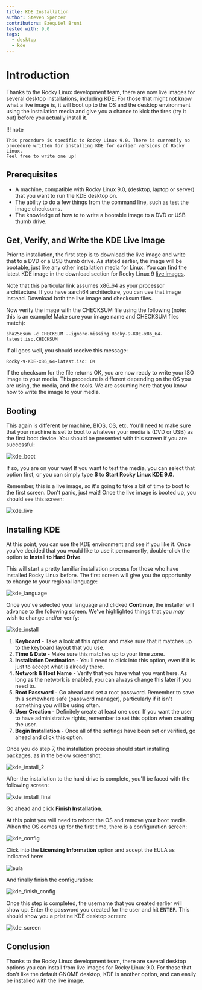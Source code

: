 ```yaml
---
title: KDE Installation
author: Steven Spencer
contributors: Ezequiel Bruni
tested with: 9.0
tags:
  - desktop
  - kde
---
```


# Introduction

Thanks to the Rocky Linux development team, there are now live images for several desktop installations, including KDE. For those that might not know what a live image is, it will boot up to the OS and the desktop environment using the installation media and give you a chance to kick the tires (try it out) before you actually install it.

!!! note

    This procedure is specific to Rocky Linux 9.0. There is currently no procedure written for installing KDE for earlier versions of Rocky Linux. 
    Feel free to write one up!

## Prerequisites

* A machine, compatible with Rocky Linux 9.0, (desktop, laptop or server) that you want to run the KDE desktop on.
* The ability to do a few things from the command line, such as test the image checksums.
* The knowledge of how to to write a bootable image to a DVD or USB thumb drive.

## Get, Verify, and Write the KDE Live Image

Prior to installation, the first step is to download the live image and write that to a DVD or a USB thumb drive. As stated earlier, the image will be bootable, just like any other installation media for Linux. You can find the latest KDE image in the download section 
for Rocky Linux 9 [live images](https://dl.rockylinux.org/pub/rocky/9.2/live/x86_64/). 

Note that this particular link assumes x86_64 as your processor architecture. If you have aarch64 architecture, you can use that image instead. Download both the live image and checksum files. 

Now verify the image with the CHECKSUM file using the following (note: this is an example! Make sure your image name and CHECKSUM files match): 

```
sha256sum -c CHECKSUM --ignore-missing Rocky-9-KDE-x86_64-latest.iso.CHECKSUM
```

If all goes well, you should receive this message:

```
Rocky-9-KDE-x86_64-latest.iso: OK
```

If the checksum for the file returns OK, you are now ready to write your ISO image to your media. This procedure is different depending on the OS you are using, the media, and the tools. We are assuming here that you know how to write the image to your media.

## Booting

This again is different by machine, BIOS, OS, etc.  You'll need to make sure that your machine is set to boot to whatever your media is (DVD or USB) as the first boot device. You should be presented with this screen if you are successful:

![kde_boot](images/kde_boot.png)

If so, you are on your way! If you want to test the media, you can select that option first, or you can simply type **S** to **Start Rocky Linux KDE 9.0**.

Remember, this is a live image, so it's going to take a bit of time to boot to the first screen. Don't panic, just wait! Once the live image is booted up, you should see this screen:

![kde_live](images/kde_live.png)

## Installing KDE

At this point, you can use the KDE environment and see if you like it. Once you've decided that you would like to use it permanently, double-click the option to **Install to Hard Drive**.

This will start a pretty familiar installation process for those who have installed Rocky Linux before. The first screen will give you the opportunity to change to your regional language:

![kde_language](images/kde_language.png)

Once you've selected your language and clicked **Continue**, the installer will advance to the following screen. We've highlighted things that you *may* wish to change and/or verify:

![kde_install](images/kde_install.png)

1. **Keyboard** - Take a look at this option and make sure that it matches up to the keyboard layout that you use.
2. **Time & Date** -  Make sure this matches up to your time zone.
3. **Installation Destination** - You'll need to click into this option, even if it is just to accept what is already there.
4. **Network & Host Name** - Verify that you have what you want here. As long as the network is enabled, you can always change this later if you need to.
5. **Root Password** - Go ahead and set a root password. Remember to save this somewhere safe (password manager), particularly if it isn't something you will be using often.
6. **User Creation** - Definitely create at least one user. If you want the user to have administrative rights, remember to set this option when creating the user. 
7. **Begin Installation** - Once all of the settings have been set or verified, go ahead and click this option.

Once you do step 7, the installation process should start installing packages, as in the below screenshot:

![kde_install_2](images/kde_install_2.png)

After the installation to the hard drive is complete, you'll be faced with the following screen:

![kde_install_final](images/kde_install_final.png)

Go ahead and click **Finish Installation**.

At this point you will need to reboot the OS and remove your boot media. When the OS comes up for the first time, there is a configuration screen:

![kde_config](images/kde_config.png)

Click into the **Licensing Information** option and accept the EULA as indicated here:

![eula](images/eula.png)

And finally finish the configuration:

![kde_finish_config](images/kde_finish_config.png)

Once this step is completed, the username that you created earlier will show up. Enter the password you created for the user and hit <kbd>ENTER</kbd>. This should show you a pristine KDE desktop screen:

![kde_screen](images/kde_screen.png)

## Conclusion

Thanks to the Rocky Linux development team, there are several desktop options you can install from live images for Rocky Linux 9.0. For those that don't like the default GNOME desktop, KDE is another option, and can easily be installed with the live image. 
